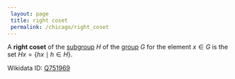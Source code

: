 ```yaml
---
 layout: page
 title: right coset
 permalink: /chicago/right_coset
---
```

A **right coset** of the [subgroup](https://mathgloss.github.io/MathGloss/chicago/subgroup) $H$ of the [group](https://mathgloss.github.io/MathGloss/chicago/group) $G$ for the element $x\in G$ is the set $Hx = \{hx\mid h \in H\}$.

Wikidata ID: [Q751969](https://www.wikidata.org/wiki/Q751969)
